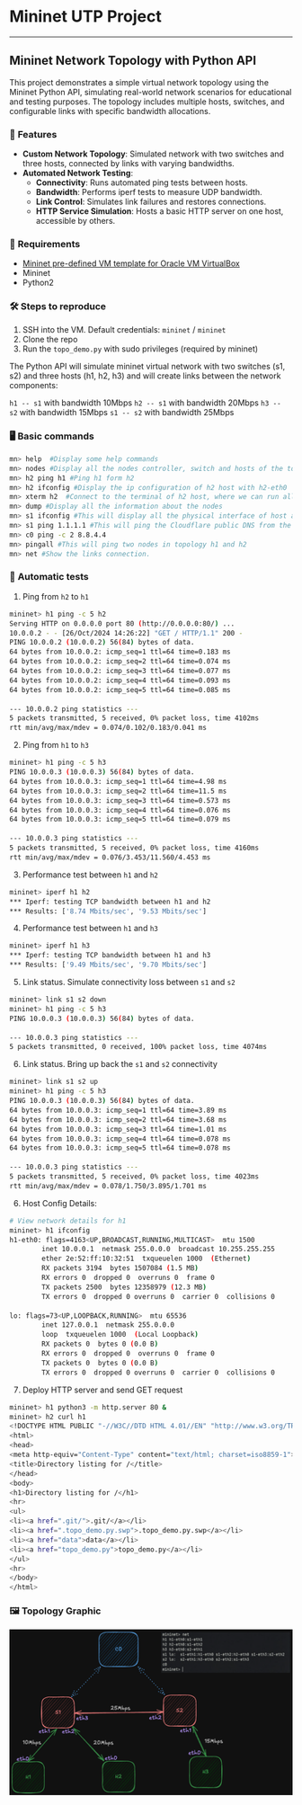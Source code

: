 # Mininet UTP Project
--- 

## **Mininet Network Topology with Python API**

This project demonstrates a simple virtual network topology using the Mininet Python API, simulating real-world network scenarios for educational and testing purposes. The topology includes multiple hosts, switches, and configurable links with specific bandwidth allocations.

### 🔖  **Features**

* **Custom Network Topology**: Simulated network with two switches and three hosts, connected by links with varying bandwidths.
* **Automated Network Testing**:
	* **Connectivity**: Runs automated ping tests between hosts.
	* **Bandwidth**: Performs iperf tests to measure UDP bandwidth.
	* **Link Control**: Simulates link failures and restores connections.
	* **HTTP Service Simulation**: Hosts a basic HTTP server on one host, accessible by others.

### 🧰  **Requirements**

* [Mininet pre-defined VM template for Oracle VM VirtualBox](https://github.com/mininet/mininet/releases/)
* Mininet
* Python2

### 🛠️  **Steps to reproduce**

1.  SSH into the VM. Default credentials:
	`mininet` / `mininet`
2. Clone the repo
3. Run the `topo_demo.py` with sudo privileges (required by mininet)

The Python API will simulate mininet virtual network with two switches (s1, s2) and three hosts (h1, h2, h3) and will create links between the network components:

`h1 -- s1` with bandwidth 10Mbps
`h2 -- s1` with bandwidth 20Mbps
`h3 -- s2` with bandwidth 15Mbps
`s1 -- s2` with bandwidth 25Mbps

### 🖥️ **Basic commands**
```sh
mn> help  #Display some help commands
mn> nodes #Display all the nodes controller, switch and hosts of the topology
mn> h2 ping h1 #Ping h1 form h2
mn> h2 ifconfig #Display the ip configuration of h2 host with h2-eth0
mn> xterm h2  #Connect to the terminal of h2 host, where we can run all the commands
mn> dump #Display all the information about the nodes
mn> s1 ifconfig #This will display all the physical interface of host as well as the logical interface of the switch
mn> s1 ping 1.1.1.1 #This will ping the Cloudflare public DNS from the switch
mn> c0 ping -c 2 8.8.4.4
mn> pingall #This will ping two nodes in topology h1 and h2
mn> net #Show the links connection.
```

### 📝 **Automatic tests**

1. Ping from `h2` to `h1`
```sh
mininet> h1 ping -c 5 h2
Serving HTTP on 0.0.0.0 port 80 (http://0.0.0.0:80/) ...
10.0.0.2 - - [26/Oct/2024 14:26:22] "GET / HTTP/1.1" 200 -
PING 10.0.0.2 (10.0.0.2) 56(84) bytes of data.
64 bytes from 10.0.0.2: icmp_seq=1 ttl=64 time=0.183 ms
64 bytes from 10.0.0.2: icmp_seq=2 ttl=64 time=0.074 ms
64 bytes from 10.0.0.2: icmp_seq=3 ttl=64 time=0.077 ms
64 bytes from 10.0.0.2: icmp_seq=4 ttl=64 time=0.093 ms
64 bytes from 10.0.0.2: icmp_seq=5 ttl=64 time=0.085 ms

--- 10.0.0.2 ping statistics ---
5 packets transmitted, 5 received, 0% packet loss, time 4102ms
rtt min/avg/max/mdev = 0.074/0.102/0.183/0.041 ms
```

2. Ping from `h1` to `h3`
```sh
mininet> h1 ping -c 5 h3
PING 10.0.0.3 (10.0.0.3) 56(84) bytes of data.
64 bytes from 10.0.0.3: icmp_seq=1 ttl=64 time=4.98 ms
64 bytes from 10.0.0.3: icmp_seq=2 ttl=64 time=11.5 ms
64 bytes from 10.0.0.3: icmp_seq=3 ttl=64 time=0.573 ms
64 bytes from 10.0.0.3: icmp_seq=4 ttl=64 time=0.076 ms
64 bytes from 10.0.0.3: icmp_seq=5 ttl=64 time=0.079 ms

--- 10.0.0.3 ping statistics ---
5 packets transmitted, 5 received, 0% packet loss, time 4160ms
rtt min/avg/max/mdev = 0.076/3.453/11.560/4.453 ms
```

3. Performance test between `h1` and `h2`
```sh
mininet> iperf h1 h2
*** Iperf: testing TCP bandwidth between h1 and h2
*** Results: ['8.74 Mbits/sec', '9.53 Mbits/sec']
```

4. Performance test between `h1` and `h3`
```sh
mininet> iperf h1 h3
*** Iperf: testing TCP bandwidth between h1 and h3
*** Results: ['9.49 Mbits/sec', '9.70 Mbits/sec']
```

5. Link status. Simulate connectivity loss between `s1` and `s2`
```sh
mininet> link s1 s2 down
mininet> h1 ping -c 5 h3
PING 10.0.0.3 (10.0.0.3) 56(84) bytes of data.

--- 10.0.0.3 ping statistics ---
5 packets transmitted, 0 received, 100% packet loss, time 4074ms
```

6. Link status. Bring up back the `s1` and `s2` connectivity
```sh
mininet> link s1 s2 up
mininet> h1 ping -c 5 h3
PING 10.0.0.3 (10.0.0.3) 56(84) bytes of data.
64 bytes from 10.0.0.3: icmp_seq=1 ttl=64 time=3.89 ms
64 bytes from 10.0.0.3: icmp_seq=2 ttl=64 time=3.68 ms
64 bytes from 10.0.0.3: icmp_seq=3 ttl=64 time=1.01 ms
64 bytes from 10.0.0.3: icmp_seq=4 ttl=64 time=0.078 ms
64 bytes from 10.0.0.3: icmp_seq=5 ttl=64 time=0.078 ms

--- 10.0.0.3 ping statistics ---
5 packets transmitted, 5 received, 0% packet loss, time 4023ms
rtt min/avg/max/mdev = 0.078/1.750/3.895/1.701 ms
```

6. Host Config Details:
```sh
# View network details for h1
mininet> h1 ifconfig
h1-eth0: flags=4163<UP,BROADCAST,RUNNING,MULTICAST>  mtu 1500
        inet 10.0.0.1  netmask 255.0.0.0  broadcast 10.255.255.255
        ether 2e:52:ff:10:32:51  txqueuelen 1000  (Ethernet)
        RX packets 3194  bytes 1507084 (1.5 MB)
        RX errors 0  dropped 0  overruns 0  frame 0
        TX packets 2500  bytes 12358979 (12.3 MB)
        TX errors 0  dropped 0 overruns 0  carrier 0  collisions 0

lo: flags=73<UP,LOOPBACK,RUNNING>  mtu 65536
        inet 127.0.0.1  netmask 255.0.0.0
        loop  txqueuelen 1000  (Local Loopback)
        RX packets 0  bytes 0 (0.0 B)
        RX errors 0  dropped 0  overruns 0  frame 0
        TX packets 0  bytes 0 (0.0 B)
        TX errors 0  dropped 0 overruns 0  carrier 0  collisions 0
```

7. Deploy HTTP server and send GET request
```sh
mininet> h1 python3 -m http.server 80 &
mininet> h2 curl h1
<!DOCTYPE HTML PUBLIC "-//W3C//DTD HTML 4.01//EN" "http://www.w3.org/TR/html4/strict.dtd">
<html>
<head>
<meta http-equiv="Content-Type" content="text/html; charset=iso8859-1">
<title>Directory listing for /</title>
</head>
<body>
<h1>Directory listing for /</h1>
<hr>
<ul>
<li><a href=".git/">.git/</a></li>
<li><a href=".topo_demo.py.swp">.topo_demo.py.swp</a></li>
<li><a href="data">data</a></li>
<li><a href="topo_demo.py">topo_demo.py</a></li>
</ul>
<hr>
</body>
</html>
```

### 🖼️ Topology Graphic
![topo_domo.png.png](https://github.com/karastoyanov/mininet-demo/blob/master/topo_demo.png)
